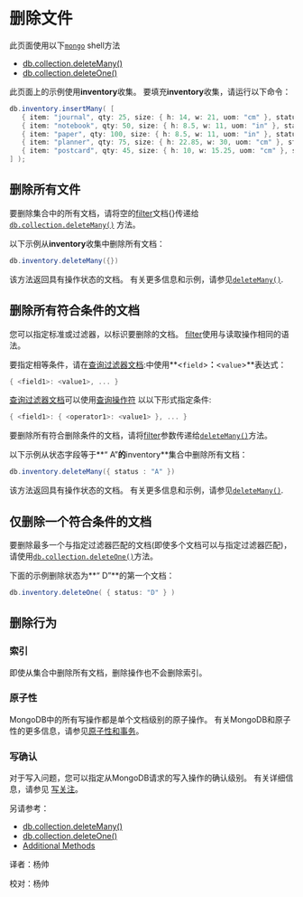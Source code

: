 
# 删除文件
此页面使用以下[`mongo`](https://docs.mongodb.com/master/reference/program/mongo/#bin.mongo)  shell方法

- [db.collection.deleteMany()](https://docs.mongodb.com/manual/reference/method/db.collection.deleteMany/#db.collection.deleteMany)
- [db.collection.deleteOne()](https://docs.mongodb.com/manual/reference/method/db.collection.deleteOne/#db.collection.deleteOne)

此页面上的示例使用**inventory**收集。 要填充**inventory**收集，请运行以下命令：

```powershell
db.inventory.insertMany( [
   { item: "journal", qty: 25, size: { h: 14, w: 21, uom: "cm" }, status: "A" },
   { item: "notebook", qty: 50, size: { h: 8.5, w: 11, uom: "in" }, status: "P" },
   { item: "paper", qty: 100, size: { h: 8.5, w: 11, uom: "in" }, status: "D" },
   { item: "planner", qty: 75, size: { h: 22.85, w: 30, uom: "cm" }, status: "D" },
   { item: "postcard", qty: 45, size: { h: 10, w: 15.25, uom: "cm" }, status: "A" },
] );
```

## 删除所有文件

要删除集合中的所有文档，请将空的[filter](https://docs.mongodb.com/master/core/document/#document-query-filter)文档{}传递给[`db.collection.deleteMany()`](https://docs.mongodb.com/master/reference/method/db.collection.deleteMany/#db.collection.deleteMany) 方法。

以下示例从**inventory**收集中删除所有文档：

```powershell
db.inventory.deleteMany({})
```

该方法返回具有操作状态的文档。 有关更多信息和示例，请参见[`deleteMany()`](https://docs.mongodb.com/master/reference/method/db.collection.deleteMany/#db.collection.deleteMany).

## 删除所有符合条件的文档

您可以指定标准或过滤器，以标识要删除的文档。 [filter](https://docs.mongodb.com/master/core/document/#document-query-filter)使用与读取操作相同的语法。

要指定相等条件，请在[查询过滤器文档](https://docs.mongodb.com/master/core/document/#document-query-filter):中使用**<`field`>**：**<`value`>**表达式：

```powershell
{ <field1>: <value1>, ... }
```

[查询过滤器文档](https://docs.mongodb.com/master/core/document/#document-query-filter)可以使用[查询操作符](https://docs.mongodb.com/master/reference/operator/query/#query-selectors) 以以下形式指定条件:

```powershell
{ <field1>: { <operator1>: <value1> }, ... }
```

要删除所有符合删除条件的文档，请将[filter](https://docs.mongodb.com/master/core/document/#document-query-filter)参数传递给[`deleteMany()`](https://docs.mongodb.com/master/reference/method/db.collection.deleteMany/#db.collection.deleteMany)方法。

以下示例从状态字段等于**“ A”**的**inventory**集合中删除所有文档：

```powershell
db.inventory.deleteMany({ status : "A" })
```

该方法返回具有操作状态的文档。 有关更多信息和示例，请参见[`deleteMany()`](https://docs.mongodb.com/master/reference/method/db.collection.deleteMany/#db.collection.deleteMany).

## 仅删除一个符合条件的文档

要删除最多一个与指定过滤器匹配的文档(即使多个文档可以与指定过滤器匹配)，请使用[`db.collection.deleteOne()`](https://docs.mongodb.com/master/reference/method/db.collection.deleteOne/#db.collection.deleteOne)方法。

下面的示例删除状态为**“ D”**的第一个文档：

```powershell
db.inventory.deleteOne( { status: "D" } )
```

## 删除行为

### 索引

即使从集合中删除所有文档，删除操作也不会删除索引。

### 原子性

MongoDB中的所有写操作都是单个文档级别的原子操作。 有关MongoDB和原子性的更多信息，请参见[原子性和事务](https://docs.mongodb.com/manual/core/write-operations-atomicity/)。

### 写确认

对于写入问题，您可以指定从MongoDB请求的写入操作的确认级别。 有关详细信息，请参见 [写关注](https://docs.mongodb.com/manual/reference/write-concern/)。

另请参考：

- [db.collection.deleteMany()](https://docs.mongodb.com/manual/reference/method/db.collection.deleteMany/#db.collection.deleteMany)
- [db.collection.deleteOne()](https://docs.mongodb.com/manual/reference/method/db.collection.deleteOne/#db.collection.deleteOne)
- [Additional Methods](https://docs.mongodb.com/manual/reference/delete-methods/#additional-deletes)



译者：杨帅

校对：杨帅